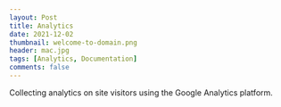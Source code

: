 ```yaml
---
layout: Post
title: Analytics
date: 2021-12-02
thumbnail: welcome-to-domain.png
header: mac.jpg
tags: [Analytics, Documentation]
comments: false
---
```

Collecting analytics on site visitors using the Google Analytics platform.
